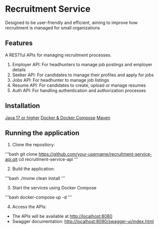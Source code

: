 # Recruitment Service

Designed to be user-friendly and efficient, aiming to improve how recruitment is managed for small organizations

## Features

A RESTful APIs for managing recruitment processes.
1. Employer API: For headhunters to manage job postings and employer details
2. Seeker API: For candidates to manage their profiles and apply for jobs
3. Jobs API: For headhunter to manage job listings
4. Resume API: For candidates to create, upload or manage resumes
5. Auth API: For handling authentication and authorization processes

## Installation

[Java 17 or higher](https://www.oracle.com/java/technologies/downloads/)
[Docker & Docker Compose](https://docs.docker.com/get-started/get-docker/)
[Maven](https://maven.apache.org/download.cgi)

## Running the application

1. Clone the repository:

'''bash
git clone https://github.com/your-username/recruitment-service-api.git
cd recruitment-service-api
'''

2. Build the application:

'''bash
./mvnw clean install
'''

3. Start the services using Docker Compose

'''bash
docker-compose up -d
'''

4. Access the APIs:

- The APIs will be available at [http://localhost:8080](http://localhost:8080)
- Swagger documentation: [http://localhost:8080/swagger-ui/index.html](http://localhost:8080/swagger-ui/index.html)
